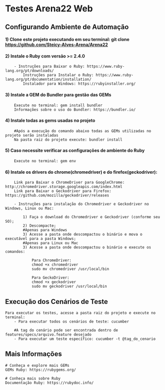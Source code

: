 # Testes Arena22 Web


## Configurando Ambiente de Automação


#### 1) Clone este projeto executando em seu terminal: git clone https://github.com/Steicy-Alves-Arena/Arena22

#### 2) Instale o Ruby com versão >= 2.4.0
```shell script
    - Instruções para Baixar o Ruby: https://www.ruby-lang.org/pt/downloads/
        Instruções para Instalar o Ruby: https://www.ruby-lang.org/pt/documentation/installation/
        Instalador para Windows: https://rubyinstaller.org/
```

#### 3) Instale a GEM do Bundler para gestão das GEMs
```shell script
    Execute no terminal: gem install bundler
    Informações sobre o uso do Bundler: https://bundler.io/
```

#### 4) Instale todas as gems usadas no projeto
```shell script
    #Após a execução do comando abaixo todas as GEMs utilizadas no projeto serão instaladas 
    Na pasta raiz do projeto execute: bundler install
```

#### 5) Caso necessite verificar as configurações de ambiente do Ruby
```shell script
    Execute no terminal: gem env
```

#### 6) Instale os drivers do chrome(chromedriver) e do firefox(geckodriver):
```shell script
    Link para Baixar o ChromeDriver para GoogleChrome: http://chromedriver.storage.googleapis.com/index.html
    Link para Baixar o Geckodriver para Firefox: https://github.com/mozilla/geckodriver/releases

    - Instruções para instalação do Chromedriver e Geckodriver no Windows, Linux ou Mac: ​​
    ​
        1) Faça o download do Chromedriver e Geckodriver (conforme seu SO);
        2) Descompacte;
        #Apenas para Windows
        3) Acesse a pasta onde descompactou o binário e mova o executável para a pasta Windows;
        #Apenas para Linux ou Mac
        3) Acesse a pasta onde descompactou o binário e execute os comandos:

            Para ChromeDriver:
            chmod +x chromedriver​
            sudo mv chromedriver /usr/local/bin

            Para GeckoDriver:
            chmod +x geckodriver
            sudo mv geckodriver /usr/local/bin
```


## Execução dos Cenários de Teste

```shell script
Para executar os testes, acesse a pasta raiz do projeto e execute no terminal:
    - Para executar todos os cenários de teste: cucumber

    #A tag do cenário pode ser encontrada dentro de features/specs/arquivo.feature desejado
    - Para executar um teste específico: cucumber -t @tag_do_cenario
```


## Mais Informações

```shell script
# Conheça e explore mais GEMs
GEMs Ruby: https://rubygems.org/

# Conheça mais sobre Ruby
Documentação Ruby: https://rubydoc.info/
```
